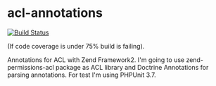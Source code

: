 acl-annotations
===============
[![Build Status](https://api.travis-ci.org/jjarekk/acl-annotations.png?branch=master)](https://travis-ci.org/jjarekk/acl-annotations)

(If code coverage is under 75% build is failing).

Annotations for ACL with Zend Framework2.
I'm going to use zend-permissions-acl package as ACL library and Doctrine Annotations
for parsing annotations.
For test I'm using PHPUnit 3.7.